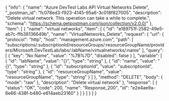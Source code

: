 {
  "info": {
    "name": "Azure DevTest Labs API Virtual Networks Delete",
    "_postman_id": "fc078ed3-f923-4145-95a6-3c018f827005",
    "description": "Delete virtual network. This operation can take a while to complete.",
    "schema": "https://schema.getpostman.com/json/collection/v2.0.0/"
  },
  "item": [
    {
      "name": "virtual networks",
      "item": [
        {
          "id": "e189751f-2582-49e5-ab7c-ffb38136649b",
          "name": "VirtualNetworks_Delete",
          "request": {
            "url": {
              "protocol": "http",
              "host": "management.azure.com",
              "path": [
                "subscriptions/:subscriptionId/resourceGroups/:resourceGroupName/providers/Microsoft.DevTestLab/labs/:labName/virtualnetworks/:name"
              ],
              "query": [
                {
                  "key": "No Name",
                  "value": "%7B%7D",
                  "disabled": false
                }
              ],
              "variable": [
                {
                  "id": "labName",
                  "value": "{}",
                  "type": "string"
                },
                {
                  "id": "name",
                  "value": "{}",
                  "type": "string"
                },
                {
                  "id": "subscriptionId",
                  "value": "subscriptionId",
                  "type": "string"
                },
                {
                  "id": "resourceGroupName",
                  "value": "resourceGroupName",
                  "type": "string"
                }
              ]
            },
            "method": "DELETE",
            "body": {
              "mode": "raw"
            },
            "description": "Delete virtual network"
          },
          "response": [
            {
              "status": "OK",
              "code": 200,
              "name": "Response_200",
              "id": "e2e4ae9a-6e66-438f-b480-e614aeb23160"
            }
          ]
        }
      ]
    }
  ]
}